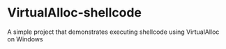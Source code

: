 # VirtualAlloc-shellcode
A simple project that demonstrates executing shellcode using VirtualAlloc on Windows
